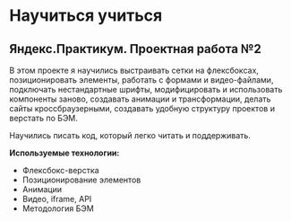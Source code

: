 # Научиться учиться
Яндекс.Практикум. Проектная работа №2  
----
В этом проекте я научились выстраивать сетки на флексбоксах, позиционировать элементы, работать с формами и видео-файлами, подключать нестандартные шрифты, 
модифицировать и использовать компоненты заново, создавать анимации и трансформации, делать сайты кроссбраузерными, создавать удобную структуру 
проектов и верстать по БЭМ.  

Научились писать код, который легко читать и поддерживать.  

__Используемые технологии:__
* Флексбокс-верстка 
* Позиционирование элементов
* Анимации
* Видео, iframe, API
* Методология БЭМ
